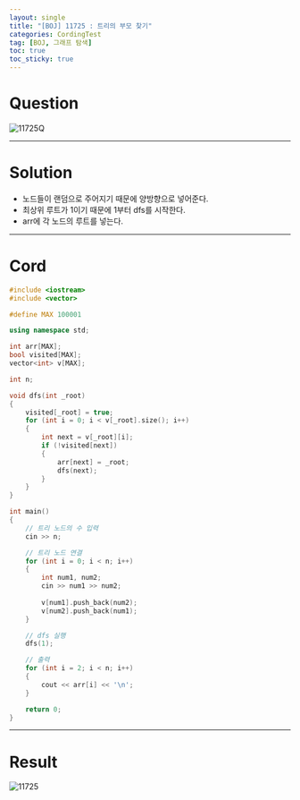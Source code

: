 ```yaml
---
layout: single
title: "[BOJ] 11725 : 트리의 부모 찾기"
categories: CordingTest
tag: [BOJ, 그래프 탐색]
toc: true
toc_sticky: true
---
```



# Question
![11725Q](https://user-images.githubusercontent.com/97664446/179130550-3ee1dd6c-a1ad-4f0e-be47-08c3b9e5a142.PNG)

***

# Solution
- 노드들이 랜덤으로 주어지기 때문에 양방향으로 넣어준다.
- 최상위 루트가 1이기 때문에 1부터 dfs를 시작한다.
- arr에 각 노드의 루트를 넣는다.

***

# Cord
```c++
#include <iostream>
#include <vector>

#define MAX 100001

using namespace std;

int arr[MAX];
bool visited[MAX];
vector<int> v[MAX];

int n;

void dfs(int _root)
{
	visited[_root] = true;
	for (int i = 0; i < v[_root].size(); i++)
	{
		int next = v[_root][i];
		if (!visited[next])
		{
			arr[next] = _root;
			dfs(next);
		}
	}
}

int main()
{
	// 트리 노드의 수 입력
	cin >> n;

	// 트리 노드 연결
	for (int i = 0; i < n; i++)
	{
		int num1, num2;
		cin >> num1 >> num2;
		
		v[num1].push_back(num2);
		v[num2].push_back(num1);
	}

	// dfs 실행
	dfs(1);

	// 출력
	for (int i = 2; i < n; i++)
	{
		cout << arr[i] << '\n';
	}

	return 0;
}
```

***

# Result
![11725](https://user-images.githubusercontent.com/97664446/179130548-1fa75355-b22b-4721-a9c1-3ce9f68fd7a8.PNG)